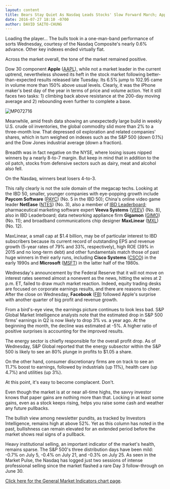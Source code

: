 ```yaml
---
layout: content
title: Bears Stay Quiet As Nasdaq Leads Stocks' Slow Forward March; Apple Sparks Techs
date: 2016-07-27 18:10 -0700
author: DAVID SAITO-CHUNG
---
```






Loading the player...
The bulls took in a one-man-band performance of sorts Wednesday, courtesy of the Nasdaq Composite's nearly 0.6% advance. Other key indexes ended virtually flat.


Across the market overall, the tone of the market remained positive.


Dow 30 component **Apple** ([AAPL](https://research.investors.com/quote.aspx?symbol=AAPL)), while not a market leader in the current uptrend, nevertheless showed its heft in the stock market following better-than-expected results released late Tuesday. Its 6.5% jump to 102.95 came in volume more than 150% above usual levels. Clearly, it was the iPhone maker's best day of the year in terms of price and volume action. Yet it still faces two tasks: 1) climbing back above resistance at the 200-day moving average and 2) rebounding even further to complete a base.


![MP072716](https://www.investors.com/wp-content/uploads/2016/07/MP072716-163x300.jpg)


Meanwhile, amid fresh data showing an unexpectedly large build in weekly U.S. crude oil inventories, the global commodity slid more than 2% to a three-month low. That depressed oil exploration and related companies' shares, which in turn weighed on indexes such as the S&P 500 (down 0.1%) and the Dow Jones industrial average (down a fraction).


Breadth was in fact negative on the NYSE, where losing issues nipped winners by a nearly 8-to-7 margin. But keep in mind that in addition to the oil patch, stocks from defensive sectors such as dairy, meat and alcohol also fell.


On the Nasdaq, winners beat losers 4-to-3.


This rally clearly is not the sole domain of the megacap techs. Looking at the IBD 50, smaller, younger companies with eye-popping growth include **Paycom Software** ([PAYC](https://research.investors.com/quote.aspx?symbol=PAYC)) (No. 5 in the IBD 50); China's online video game leader **NetEase** ([NTES](https://research.investors.com/quote.aspx?symbol=NTES)) (No. 3), also a member of [IBD Leaderboard](https://leaderboard.investors.com/leaderboard/leaders/default.aspx); pharmaceutical marketing software expert **Veeva Systems** ([VEEV](https://research.investors.com/quote.aspx?symbol=VEEV)) (No. 8), also in IBD Leaderboard; data networking appliance firm **Gigamon** ([GIMO](https://research.investors.com/quote.aspx?symbol=GIMO)) (No. 11); and broadband communications chip designer **MaxLinear** ([MXL](https://research.investors.com/quote.aspx?symbol=MXL)) (No. 12).


MaxLinear, a small cap at $1.4 billion, may be of particular interest to IBD subscribers because its current record of outstanding EPS and revenue growth (5-year rates of 79% and 33%, respectively), high ROE (39% in 2015 and no long-term debt) and other fundamentals match those of past huge winners in their early runs, including **Cisco Systems** ([CSCO](https://research.investors.com/quote.aspx?symbol=CSCO)) in the early 1990s and **Microsoft** ([MSFT](https://research.investors.com/quote.aspx?symbol=MSFT)) in the latter half of the 1980s.


Wednesday's announcement by the Federal Reserve that it will not move on interest rates seemed almost a nonevent as the news, hitting the wires at 2 p.m. ET, failed to draw much market reaction. Indeed, equity trading desks are focused on corporate earnings results, and there are reasons to cheer. After the close on Wednesday, **Facebook** ([FB](https://research.investors.com/quote.aspx?symbol=FB)) followed Apple's surprise with another quarter of big profit and revenue growth.


From a bird's-eye view, the earnings picture continues to look less bad. S&P Global Market Intelligence analysts note that the estimated drop in S&P 500 firms' earnings in Q2 is now likely to drop 3% vs. a year ago. At the beginning the month, the decline was estimated at -5%. A higher ratio of positive surprises is accounting for the improved results.


The energy sector is chiefly responsible for the overall profit drop. As of Wednesday, S&P Global reported that the energy subsector within the S&P 500 is likely to see an 80% plunge in profits to $1.05 a share.


On the other hand, consumer discretionary firms are on track to see an 11.7% boost to earnings, followed by industrials (up 11%), health care (up 4.7%) and utilities (up 3%).


At this point, it's easy to become complacent. Don't.


Even though the market is at or near all-time highs, the savvy investor knows that paper gains are nothing more than that. Locking in at least some gains, even as a stock keeps rising, helps you raise some cash and weather any future pullbacks.


The bullish view among newsletter pundits, as tracked by Investors Intelligence, remains high at above 52%. Yet as this column has noted in the past, bullishness can remain elevated for an extended period before the market shows real signs of a pullback.


Heavy institutional selling, an important indicator of the market's health, remains sparse. The S&P 500's three distribution days have been mild: -0.7% on July 5, -0.4% on July 21, and -0.3% on July 25. As seen in the Market Pulse, the Nasdaq has logged just two sessions of intense professional selling since the market flashed a rare Day 3 follow-through on June 30.


[Click here for the General Market Indicators chart page](https://www.investors.com/wp-content/uploads/2016/07/IBD2707153151GMI.pdf).




